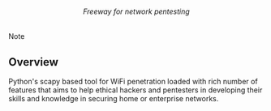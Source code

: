 <div align="center">

<h6>Freeway for network pentesting</h6>
</div>

> [!NOTE]
> 


<h2><strong>Overview</strong></h2>
Python's scapy based tool for WiFi penetration loaded with rich number of features that aims to help ethical hackers and pentesters in developing their skills and knowledge in securing home or enterprise networks.
